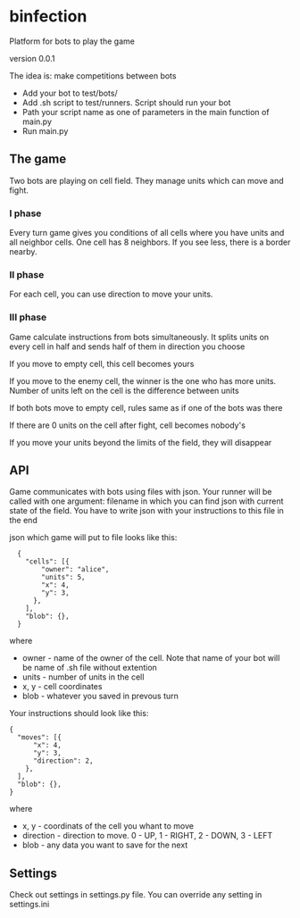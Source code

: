 # binfection 
Platform for bots to play the game

version 0.0.1

The idea is: make competitions between bots

* Add your bot to test/bots/
* Add .sh script to test/runners. Script should run your bot
* Path your script name as one of parameters in the main function of main.py
* Run main.py

## The game
Two bots are playing on cell field. They manage units which can move and fight.
### I phase
Every turn game gives you conditions of all cells where you have units and all neighbor cells. One cell has 8 neighbors. If you see less, there is a border nearby.
### II phase
For each cell, you can use direction to move your units.
### III phase
Game calculate instructions from bots simultaneously. It splits units on every cell in half and sends half of them in direction you choose

If you move to empty cell, this cell becomes yours

If you move to the enemy cell, the winner is the one who has more units. Number of units left on the cell is the difference between units

If both bots move to empty cell, rules same as if one of the bots was there

If there are 0 units on the cell after fight, cell becomes nobody's

If you move your units beyond the limits of the field, they will disappear


## API
Game communicates with bots using files with json. Your runner will be called with one argument: filename in which you can find json with current state of the field.
You have to write json with your instructions to this file in the end

json which game will put to file looks like this:
```
  {
    "cells": [{
        "owner": "alice",
        "units": 5,
        "x": 4,
        "y": 3,
      },
    ],
    "blob": {},
  }
```
where
* owner - name of the owner of the cell. Note that name of your bot will be name of .sh file without extention
* units - number of units in the cell
* x, y - cell coordinates
* blob - whatever you saved in prevous turn


Your instructions should look like this:
```
{
  "moves": [{
      "x": 4,
      "y": 3,
      "direction": 2,
    },
  ],
  "blob": {},
}
```
where
* x, y - coordinats of the cell you whant to move
* direction - direction to move. 0 - UP, 1 - RIGHT, 2 - DOWN, 3 - LEFT
* blob - any data you want to save for the next 

## Settings
Check out settings in settings.py file. You can override any setting in settings.ini
